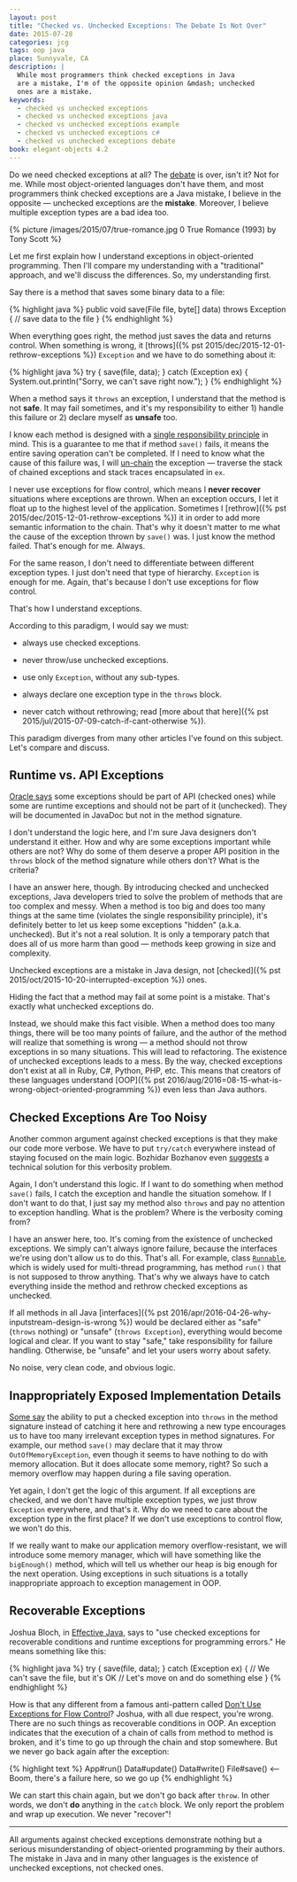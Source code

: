 ```yaml
---
layout: post
title: "Checked vs. Unchecked Exceptions: The Debate Is Not Over"
date: 2015-07-28
categories: jcg
tags: oop java
place: Sunnyvale, CA
description: |
  While most programmers think checked exceptions in Java
  are a mistake, I'm of the opposite opinion &mdash; unchecked
  ones are a mistake.
keywords:
  - checked vs unchecked exceptions
  - checked vs unchecked exceptions java
  - checked vs unchecked exceptions example
  - checked vs unchecked exceptions c#
  - checked vs unchecked exceptions debate
book: elegant-objects 4.2
---
```


Do we need checked exceptions at all? The
[debate](http://stackoverflow.com/questions/6115896/java-checked-vs-unchecked-exception-explanation)
is over, isn't it?
Not for me. While most object-oriented languages don't have them, and most programmers
think checked exceptions are a Java mistake, I believe in the
opposite &mdash; unchecked exceptions are the **mistake**. Moreover, I believe
multiple exception types are a bad idea too.

<!--more-->

{% picture /images/2015/07/true-romance.jpg 0 True Romance (1993) by Tony Scott %}

Let me first explain how I understand exceptions in object-oriented programming.
Then I'll compare my understanding with a "traditional" approach, and
we'll discuss the differences. So, my understanding first.

Say there is a method that saves some binary data to a file:

{% highlight java %}
public void save(File file, byte[] data)
  throws Exception {
  // save data to the file
}
{% endhighlight %}

When everything goes right, the method just saves the data and returns control.
When something is wrong, it
[throws]({% pst 2015/dec/2015-12-01-rethrow-exceptions %})
`Exception` and we have to do something
about it:

{% highlight java %}
try {
  save(file, data);
} catch (Exception ex) {
  System.out.println("Sorry, we can't save right now.");
}
{% endhighlight %}

When a method says it `throws` an exception, I understand that the
method is not **safe**. It may fail sometimes, and it's my responsibility to
either 1) handle this failure or 2) declare myself as **unsafe** too.

I know each method is designed with a
[single responsibility principle](https://en.wikipedia.org/wiki/Single_responsibility_principle)
in mind. This is a guarantee to me that if method `save()` fails, it means
the entire saving operation can't be completed. If I need to know what
the cause of this failure was, I will [un-chain](https://en.wikipedia.org/wiki/Exception_chaining)
the exception &mdash; traverse the stack of chained exceptions and stack traces
encapsulated in `ex`.

I never use exceptions for flow control, which means I **never recover**
situations where exceptions are thrown. When an exception occurs, I let it float up to the
highest level of the application. Sometimes I
[rethrow]({% pst 2015/dec/2015-12-01-rethrow-exceptions %})
it in order to add more semantic information to the chain. That's why it doesn't matter
to me what the cause of the exception thrown by `save()` was. I just know
the method failed. That's enough for me. Always.

For the same reason, I don't need to differentiate between different exception
types. I just don't need that type of hierarchy. `Exception` is enough for me.
Again, that's because I don't use exceptions for flow control.

That's how I understand exceptions.

According to this paradigm, I would say we must:

 * always use checked exceptions.

 * never throw/use unchecked exceptions.

 * use only `Exception`, without any sub-types.

 * always declare one exception type in the `throws` block.

 * never catch without rethrowing; read [more about that here]({% pst 2015/jul/2015-07-09-catch-if-cant-otherwise %}).

This paradigm diverges from many other articles I've found on this subject.
Let's compare and discuss.

## Runtime vs. API Exceptions

[Oracle says](http://docs.oracle.com/javase/tutorial/essential/exceptions/runtime.html)
some exceptions should be part of API (checked ones) while some are
runtime exceptions and should not be part of it (unchecked). They will be documented
in JavaDoc but not in the method signature.

I don't understand the logic here, and I'm sure Java designers don't
understand it either. How and why are some exceptions important while
others are not? Why do some of them deserve a proper API position
in the `throws` block of the method signature while others don't? What is the criteria?

I have an answer here, though. By introducing checked and unchecked exceptions, Java
developers tried to solve the problem of methods that are too complex and messy. When
a method is too big and does too many things at the same time (violates
the single responsibility principle), it's definitely better to let us
keep some exceptions "hidden" (a.k.a. unchecked).
But it's not a real solution. It is only
a temporary patch that does all of us more harm than good &mdash; methods keep
growing in size and complexity.

Unchecked exceptions are a mistake in Java design, not
[checked]({% pst 2015/oct/2015-10-20-interrupted-exception %}) ones.

Hiding the fact that a method may fail at some point is a mistake. That's
exactly what unchecked exceptions do.

Instead, we should make this fact visible. When a method does too many
things, there will be too many points of failure, and the author of the
method will realize that something is wrong &mdash; a method should
not throw exceptions in so many situations. This will lead to refactoring. The existence of
unchecked exceptions leads to a mess. By the way, checked exceptions don't exist
at all in Ruby, C#, Python, PHP, etc. This means that creators of these
languages understand
[OOP]({% pst 2016/aug/2016=08-15-what-is-wrong-object-oriented-programming %}) even less than Java authors.

## Checked Exceptions Are Too Noisy

Another common argument against checked exceptions is that they make our
code more verbose. We have to put `try/catch` everywhere instead of
staying focused on the main logic. Bozhidar Bozhanov even
[suggests](http://techblog.bozho.net/checked-and-unchecked-exceptions-in-java/)
a technical solution for this verbosity problem.

Again, I don't understand this logic. If I want to do something when method
`save()` fails, I catch the exception and handle the situation somehow.
If I don't want to do that, I just say my method also `throws` and pay no
attention to exception handling. What is the problem? Where is the verbosity
coming from?

I have an answer here, too. It's coming from the existence of unchecked
exceptions. We simply can't always ignore failure, because the interfaces
we're using don't allow us to do this. That's all. For example, class
[`Runnable`](http://docs.oracle.com/javase/7/docs/api/java/lang/Runnable.html),
which is widely used for multi-thread programming, has
method `run()` that is not supposed to throw anything. That's why we always have
to catch everything inside the method and rethrow checked
exceptions as unchecked.

If all methods in all Java
[interfaces]({% pst 2016/apr/2016-04-26-why-inputstream-design-is-wrong %}) would be declared either as
"safe" (`throws` nothing) or "unsafe" (`throws Exception`), everything would
become logical and clear. If you want to stay "safe," take responsibility
for failure handling. Otherwise, be "unsafe" and let your users worry about
safety.

No noise, very clean code, and obvious logic.

## Inappropriately Exposed Implementation Details

[Some say](http://www.ibm.com/developerworks/library/j-jtp05254/)
the ability to put a checked exception into `throws` in the method
signature instead of catching it here and rethrowing a new type
encourages us to have too many irrelevant exception types in method
signatures. For example, our method `save()` may declare that it
may throw `OutOfMemoryException`, even though it seems to have
nothing to do with memory allocation. But it does allocate some memory, right?
So such a memory overflow may happen during a file saving operation.

Yet again, I don't get the logic of this argument.
If all exceptions are checked, and we don't have multiple exception types,
we just throw `Exception` everywhere, and that's it. Why do we need to care
about the exception type in the first place? If we don't use exceptions to control
flow, we won't do this.

If we really want to make our application memory overflow-resistant, we will
introduce some memory manager, which will have something like the `bigEnough()`
method, which will tell us whether our heap is big enough for the next
operation. Using exceptions in such situations is a totally inappropriate approach
to exception management in OOP.

## Recoverable Exceptions

Joshua Bloch, in [Effective Java](http://www.amazon.com/gp/product/0321356683/ref=as_li_tl?ie=UTF8&camp=1789&creative=390957&creativeASIN=0321356683&linkCode=as2&tag=yegor256com-20&linkId=QPTA6QN63DE364IM),
says to "use checked exceptions for recoverable conditions and runtime exceptions
for programming errors." He means something like this:

{% highlight java %}
try {
  save(file, data);
} catch (Exception ex) {
  // We can't save the file, but it's OK
  // Let's move on and do something else
}
{% endhighlight %}

How is that any different from a famous anti-pattern called
[Don't Use Exceptions for Flow Control](http://c2.com/cgi/wiki?DontUseExceptionsForFlowControl)?
Joshua, with all due respect, you're wrong. There are no such things
as recoverable conditions in OOP. An exception indicates that the execution of a
chain of calls from method to method is broken, and it's time to go up
through the chain and stop somewhere. But we never go back again
after the exception:

{% highlight text %}
App#run()
  Data#update()
    Data#write()
      File#save() <-- Boom, there's a failure here, so we go up
{% endhighlight %}

We can start this chain again, but we don't go back after `throw`. In other
words, we don't **do** anything in the `catch` block. We only report the problem
and wrap up execution. We never "recover"!

<hr/>

All arguments against checked exceptions demonstrate nothing but
a serious misunderstanding of object-oriented programming by their authors.
The mistake in Java and in many other languages is the existence of unchecked
exceptions, not checked ones.
